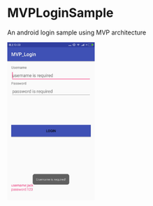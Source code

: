 # MVPLoginSample
An android login sample using MVP architecture 





<img src="https://github.com/JackZhangOnly/MVPLoginSample/blob/master/screenshot/lgin1.jpg" width="200" height="360" alt="图片描述文字"/>
